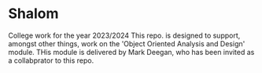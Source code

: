 # Shalom
College work for the year 2023/2024
This repo. is designed to support, amongst other things, work on the 'Object Oriented Analysis and Design' module.
THis module is delivered by Mark Deegan, who has been invited as a collabprator to this repo.
